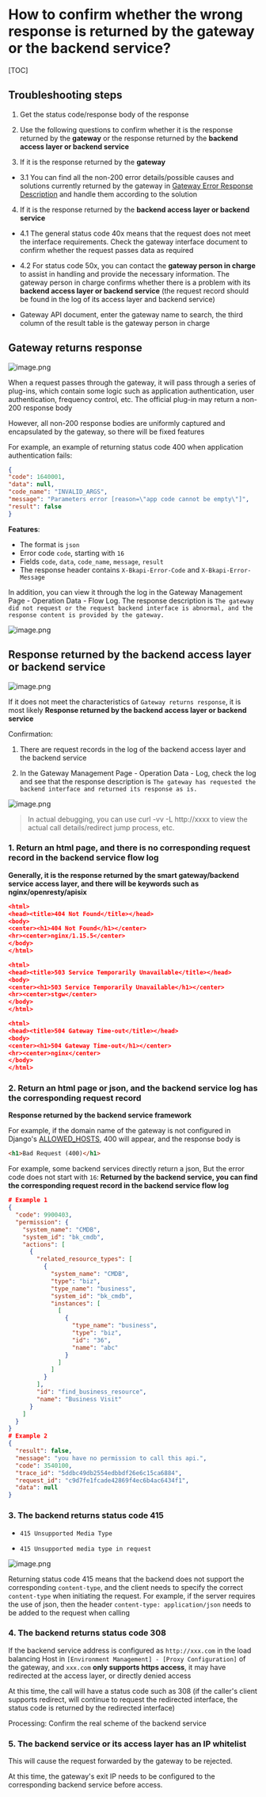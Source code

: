 # How to confirm whether the wrong response is returned by the gateway or the backend service?

[TOC]

## Troubleshooting steps

1. Get the status code/response body of the response

2. Use the following questions to confirm whether it is the response returned by the **gateway** or the response returned by the **backend access layer or backend service**

3. If it is the response returned by the **gateway**

- 3.1 You can find all the non-200 error details/possible causes and solutions currently returned by the gateway in [Gateway Error Response Description](./error-response.md) and handle them according to the solution

4. If it is the response returned by the **backend access layer or backend service**

- 4.1 The general status code 40x means that the request does not meet the interface requirements. Check the gateway interface document to confirm whether the request passes data as required

- 4.2 For status code 50x, you can contact the **gateway person in charge** to assist in handling and provide the necessary information. The gateway person in charge confirms whether there is a problem with its **backend access layer or backend service** (the request record should be found in the log of its access layer and backend service)

- Gateway API document, enter the gateway name to search, the third column of the result table is the gateway person in charge

## Gateway returns response

![image.png](./media/gateway-error-or-backend-error-01.png)

When a request passes through the gateway, it will pass through a series of plug-ins, which contain some logic such as application authentication, user authentication, frequency control, etc. The official plug-in may return a non-200 response body

However, all non-200 response bodies are uniformly captured and encapsulated by the gateway, so there will be fixed features

For example, an example of returning status code 400 when application authentication fails:

```json
{
"code": 1640001,
"data": null,
"code_name": "INVALID_ARGS",
"message": "Parameters error [reason=\"app code cannot be empty\"]",
"result": false
}
```

**Features**:
- The format is `json`
- Error code `code`, starting with `16`
- Fields `code`, `data`, `code_name`, `message`, `result`
- The response header contains `X-Bkapi-Error-Code` and `X-Bkapi-Error-Message`

In addition, you can view it through the log in the Gateway Management Page - Operation Data - Flow Log. The response description is `The gateway did not request or the request backend interface is abnormal, and the response content is provided by the gateway. `

![image.png](./media/gateway-error-or-backend-error-02.png)

## Response returned by the backend access layer or backend service

![image.png](./media/gateway-error-or-backend-error-03.png)

If it does not meet the characteristics of `Gateway returns response`, it is most likely **Response returned by the backend access layer or backend service**

Confirmation:

1. There are request records in the log of the backend access layer and the backend service

2. In the Gateway Management Page - Operation Data - Log, check the log and see that the response description is `The gateway has requested the backend interface and returned its response as is. `

![image.png](./media/gateway-error-or-backend-error-04.png)

> In actual debugging, you can use curl -vv -L http://xxxx to view the actual call details/redirect jump process, etc.

### 1. Return an html page, and there is no corresponding request record in the backend service flow log

**Generally, it is the response returned by the smart gateway/backend service access layer, and there will be keywords such as nginx/openresty/apisix**

```json
<html>
<head><title>404 Not Found</title></head>
<body>
<center><h1>404 Not Found</h1></center>
<hr><center>nginx/1.15.5</center>
</body>
</html>

<html>
<head><title>503 Service Temporarily Unavailable</title></head>
<body>
<center><h1>503 Service Temporarily Unavailable</h1></center>
<hr><center>stgw</center>
</body>
</html>

<html>
<head><title>504 Gateway Time-out</title></head>
<body>
<center><h1>504 Gateway Time-out</h1></center>
<hr><center>nginx</center>
</body>
</html>

```

### 2. Return an html page or json, and the backend service log has the corresponding request record

**Response returned by the backend service framework**

For example, if the domain name of the gateway is not configured in Django's [ALLOWED_HOSTS](https://docs.djangoproject.com/en/3.2/ref/settings/#allowed-hosts), 400 will appear, and the response body is

```html
<h1>Bad Request (400)</h1>
```

For example, some backend services directly return a json, But the error code does not start with `16`: **Returned by the backend service, you can find the corresponding request record in the backend service flow log**

```json
# Example 1
{
  "code": 9900403,
  "permission": {
    "system_name": "CMDB",
    "system_id": "bk_cmdb",
    "actions": [
      {
        "related_resource_types": [
          {
            "system_name": "CMDB",
            "type": "biz",
            "type_name": "business",
            "system_id": "bk_cmdb",
            "instances": [
              [
                {
                  "type_name": "business",
                  "type": "biz",
                  "id": "36",
                  "name": "abc"
                }
              ]
            ]
          }
        ],
        "id": "find_business_resource",
        "name": "Business Visit"
      }
    ]
  }
}
# Example 2
{
  "result": false,
  "message": "you have no permission to call this api.",
  "code": 3540100,
  "trace_id": "5ddbc49db2554edbbdf26e6c15ca6884",
  "request_id": "c9d7fe1fcade42869f4ec6b4ac6434f1",
  "data": null
}
```

### 3. The backend returns status code 415

- `415 Unsupported Media Type`

- `415 Unsupported media type in request`

![image.png](./media/gateway-error-or-backend-error-05.png)

Returning status code 415 means that the backend does not support the corresponding `content-type`, and the client needs to specify the correct `content-type` when initiating the request. For example, if the server requires the use of json, then the header `content-type: application/json` needs to be added to the request when calling

### 4. The backend returns status code 308

If the backend service address is configured as `http://xxx.com` in the load balancing Host in `[Environment Management] - [Proxy Configuration]` of the gateway, and `xxx.com` **only supports https access**, it may have redirected at the access layer, or directly denied access

At this time, the call will have a status code such as 308 (if the caller's client supports redirect, will continue to request the redirected interface, the status code is returned by the redirected interface)

Processing: Confirm the real scheme of the backend service

### 5. The backend service or its access layer has an IP whitelist

This will cause the request forwarded by the gateway to be rejected.

At this time, the gateway's exit IP needs to be configured to the corresponding backend service before access.